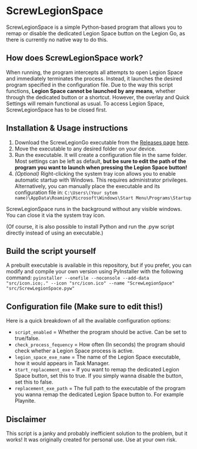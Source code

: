 # ScrewLegionSpace
ScrewLegionSpace is a simple Python-based program that allows you to remap or disable the dedicated Legion Space button on the Legion Go, as there is currently no native way to do this.

## How does ScrewLegionSpace work?
When running, the program intercepts all attempts to open Legion Space and immediately terminates the process. Instead, it launches the desired program specified in the configuration file.
Due to the way this script functions, **Legion Space cannot be launched by any means**, whether through the dedicated button or a shortcut. However, the overlay and Quick Settings will remain functional as usual. To access Legion Space, ScrewLegionSpace has to be closed first.

## Installation & Usage instructions
1. Download the ScrewLegionGo executable from the [Releases page](https://github.com/IggyIggz1999/Screw-Legion-Space/releases) [here](https://github.com/IggyIggz1999/Screw-Legion-Space/releases/download/V1/ScrewLegionSpace.exe).
2. Move the executable to any desired folder on your device.
3. Run the executable. It will create a configuration file in the same folder. Most settings can be left as default, **but be sure to edit the path of the program you want to launch when pressing the Legion Space button!**
4. _(Optional)_ Right-clicking the system tray icon allows you to enable automatic startup with Windows. This requires administrator privileges. Alternatively, you can manually place the executable and its configuration file in:
```C:\Users\(Your sytem name)\AppData\Roaming\Microsoft\Windows\Start Menu\Programs\Startup```

ScrewLegionSpace runs in the background without any visible windows. You can close it via the system tray icon.

(Of course, it is also possible to install Python and run the .pyw script directly instead of using an executable.)

## Build the script yourself
A prebuilt executable is available in this repository, but if you prefer, you can modify and compile your own version using PyInstaller with the following command:
```pyinstaller --onefile --noconsole --add-data "src/icon.ico;." --icon "src/icon.ico" --name "ScrewLegionSpace" "src/ScrewLegionSpace.pyw"```

## Configuration file (Make sure to edit this!)
Here is a quick breakdown of all the available configuration options:
 - ```script_enabled``` = Whether the program should be active. Can be set to true/false.
 - ```check_process_fequency``` =  How often (In seconds) the program should check whether a Legion Space process is active. 
 - ```legion_space_exe_name``` = The name of the Legion Space executable, how it would appears in Task Manager.
 - ```start_replacement_exe``` = If you want to remap the dedicated Legion Space button, set this to true. If you simply wanna disable the button, set this to false.
 - ```replacement_exe_path``` = The full path to the executable of the program you wanna remap the dedicated Legion Space button to. For example Playnite.

## Disclaimer
This script is a janky and probably inefficient solution to the problem, but it works! It was originally created for personal use. Use at your own risk.













